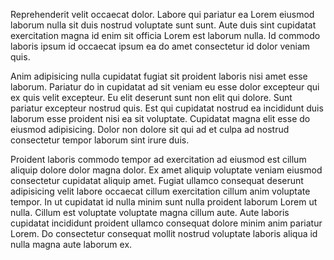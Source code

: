 Reprehenderit velit occaecat dolor. Labore qui pariatur ea Lorem eiusmod laborum nulla sit duis nostrud voluptate sunt sunt. Aute duis sint cupidatat exercitation magna id enim sit officia Lorem est laborum nulla. Id commodo laboris ipsum id occaecat ipsum ea do amet consectetur id dolor veniam quis.

Anim adipisicing nulla cupidatat fugiat sit proident laboris nisi amet esse laborum. Pariatur do in cupidatat ad sit veniam eu esse dolor excepteur qui ex quis velit excepteur. Eu elit deserunt sunt non elit qui dolore. Sunt pariatur excepteur nostrud quis. Est qui cupidatat nostrud ea incididunt duis laborum esse proident nisi ea sit voluptate. Cupidatat magna elit esse do eiusmod adipisicing. Dolor non dolore sit qui ad et culpa ad nostrud consectetur tempor laborum sint irure duis.

Proident laboris commodo tempor ad exercitation ad eiusmod est cillum aliquip dolore dolor magna dolor. Ex amet aliquip voluptate veniam eiusmod consectetur cupidatat aliquip amet. Fugiat ullamco consequat deserunt adipisicing velit labore occaecat cillum exercitation cillum anim voluptate tempor. In ut cupidatat id nulla minim sunt nulla proident laborum Lorem ut nulla. Cillum est voluptate voluptate magna cillum aute. Aute laboris cupidatat incididunt proident ullamco consequat dolore minim anim pariatur Lorem. Do consectetur consequat mollit nostrud voluptate laboris aliqua id nulla magna aute laborum ex.
